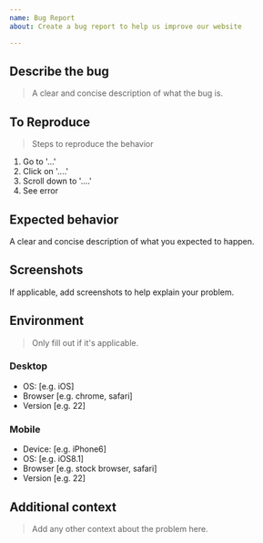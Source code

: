 ```yaml
---
name: Bug Report
about: Create a bug report to help us improve our website

---
```


## Describe the bug

> A clear and concise description of what the bug is.

## To Reproduce

> Steps to reproduce the behavior

1. Go to '...'
2. Click on '....'
3. Scroll down to '....'
4. See error

## Expected behavior

A clear and concise description of what you expected to happen.

## Screenshots

If applicable, add screenshots to help explain your problem.

## Environment

> Only fill out if it's applicable.

### Desktop

 - OS: [e.g. iOS]
 - Browser [e.g. chrome, safari]
 - Version [e.g. 22]

### Mobile

 - Device: [e.g. iPhone6]
 - OS: [e.g. iOS8.1]
 - Browser [e.g. stock browser, safari]
 - Version [e.g. 22]

## Additional context

> Add any other context about the problem here.
